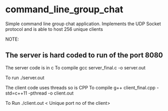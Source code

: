 # command_line_group_chat
Simple command line group chat application. Implements the UDP Socket protocol and is able to host 256 unique clients 

NOTE:
## The server is hard coded to run of the port 8080

The server code is in c
To compile
gcc server_final.c -o server.out

To run 
./server.out


The client code uses threads so is CPP
To compile
g++ client_final.cpp -std=c++11 -pthread -o client.out

To Run 
./client.out < Unique port no of the client>
